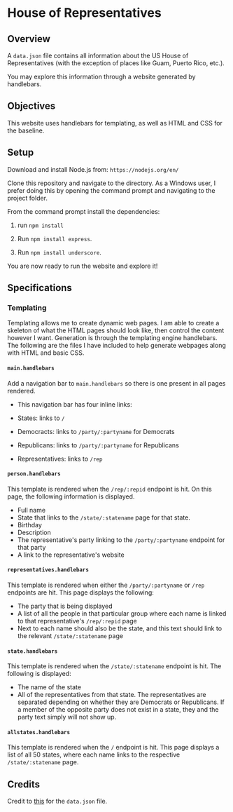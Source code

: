 # House of Representatives
## Overview

A `data.json` file contains all information about the US House of Representatives (with the exception of places like Guam, Puerto Rico, etc.).

You may explore this information through a website generated by handlebars.

## Objectives

This website uses handlebars for templating, as well as HTML and CSS for the baseline. 

## Setup 

Download and install Node.js from: `https://nodejs.org/en/`

Clone this repository and navigate to the directory. As a Windows user, I prefer doing this by opening the command prompt and navigating to the project folder.

From the command prompt install the dependencies:

1. run `npm install`

2. Run `npm install express`. 

3. Run `npm install underscore`.

You are now ready to run the website and explore it!

## Specifications 

### Templating

Templating allows me to create dynamic web pages. I am able to create a skeleton of what the HTML pages should look like, then control the content however I want. Generation is through the templating engine handlebars. The following are the files I have included to help generate webpages along with HTML and basic CSS.

#### `main.handlebars`

Add a navigation bar to `main.handlebars` so there is one present in all pages rendered.

- This navigation bar has four inline links:

- States: links to `/`
- Democracts: links to `/party/:partyname` for Democrats
- Republicans: links to `/party/:partyname` for Republicans
- Representatives: links to `/rep`

#### `person.handlebars`

This template is rendered when the `/rep/:repid` endpoint is hit. On this page, the following information is displayed.
- Full name
- State that links to the `/state/:statename` page for that state.
- Birthday
- Description
- The representative's party linking to the `/party/:partyname` endpoint for that party
- A link to the representative's website

#### `representatives.handlebars`

This template is rendered when either the `/party/:partyname` or `/rep` endpoints are hit. This page displays the following:
- The party that is being displayed
- A list of all the people in that particular group where each name is linked to that representative's `/rep/:repid` page
- Next to each name should also be the state, and this text should link to the relevant `/state/:statename` page

#### `state.handlebars`

This template is rendered when the `/state/:statename` endpoint is hit. The following is displayed:
- The name of the state
- All of the representatives from that state. The representatives are separated depending on whether they are Democrats or Republicans. If a member of the opposite party does not exist in a state, they and the party text simply will not show up.

#### `allstates.handlebars`

This template is rendered when the `/` endpoint is hit. This page displays a list of all 50 states, where each name links to the respective `/state/:statename` page.

## Credits

Credit to [this](https://www.govtrack.us/api/v2/role?current=true&role_type=representative&limit=438) for the `data.json` file. 
